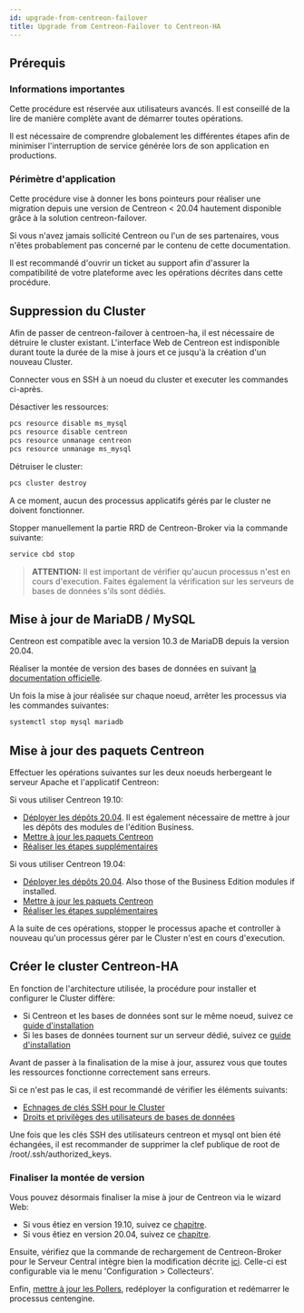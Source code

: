 ```yaml
---
id: upgrade-from-centreon-failover
title: Upgrade from Centreon-Failover to Centreon-HA
---
```


## Prérequis

### Informations importantes

Cette procédure est réservée aux utilisateurs avancés. Il est conseillé de la lire 
de manière complète avant de démarrer toutes opérations. 

Il est nécessaire de comprendre globalement les différentes étapes afin de minimiser
l'interruption de service générée lors de son application en productions. 

### Périmètre d'application 

Cette procédure vise à donner les bons pointeurs pour réaliser une migration depuis une 
version de Centreon < 20.04 hautement disponible grâce à la solution centreon-failover.

Si vous n'avez jamais sollicité Centreon ou l'un de ses partenaires, vous n'êtes probablement
pas concerné par le contenu de cette documentation. 

Il est recommandé d'ouvrir un ticket au support afin d'assurer la compatibilité de votre plateforme
avec les opérations décrites dans cette procédure. 

## Suppression du Cluster

Afin de passer de centreon-failover à centroen-ha, il est nécessaire de détruire le cluster
existant. L'interface Web de Centreon est indisponible durant toute la durée de la mise à jours 
et ce jusqu'à la création d'un nouveau Cluster. 

Connecter vous en SSH à un noeud du cluster et executer les commandes ci-après. 

Désactiver les ressources: 

```bash
pcs resource disable ms_mysql
pcs resource disable centreon
pcs resource unmanage centreon
pcs resource unmanage ms_mysql
```

Détruiser le cluster: 

```bash
pcs cluster destroy
```

A ce moment, aucun des processus applicatifs gérés par le cluster ne doivent fonctionner. 

Stopper manuellement la partie RRD de Centreon-Broker via la commande suivante: 

```bash
service cbd stop
```

> **ATTENTION:** Il est important de vérifier qu'aucun processus n'est en cours d'execution. Faites également
la vérification sur les serveurs de bases de données s'ils sont dédiés.  

## Mise à jour de MariaDB / MySQL

Centreon est compatible avec la version 10.3 de MariaDB depuis la version 20.04. 

Réaliser la montée de version des bases de données en suivant [la documentation officielle](../../upgrade/upgrade-from-19-10.html#montée-de-version-du-serveur-mariadb). 

Un fois la mise à jour réalisée sur chaque noeud, arrêter les processus via les commandes suivantes: 

```bash
systemctl stop mysql mariadb
```

## Mise à jour des paquets Centreon

Effectuer les opérations suivantes sur les deux noeuds herbergeant le serveur Apache et l'applicatif Centreon:

Si vous utiliser Centreon 19.10:
* [Déployer les dépôts 20.04](../../upgrade/upgrade-from-19-10.html#mise-à-jour-des-dépôts). Il est également nécessaire de mettre à jour les dépôts des modules de l'édition Business.
* [Mettre à jour les paquets Centreon](../../upgrade/upgrade-from-19-10.html#montée-de-version-de-la-solution-centreon)
* [Réaliser les étapes supplémentaires](../../upgrade/upgrade-from-19-10.html#actions-complémentaires)

Si vous utiliser Centreon 19.04:
* [Déployer les dépôts 20.04](../../upgrade/upgrade-from-19-04.html#mise-à-jour-des-dépôts). Also those of the Business Edition modules if installed.
* [Mettre à jour les paquets Centreon](../../upgrade/upgrade-from-19-04.html#montée-de-version-de-la-solution-centreon)
* [Réaliser les étapes supplémentaires](../../upgrade/upgrade-from-19-04.html#actions-complémentaires)

A la suite de ces opérations, stopper le processus apache et controller à nouveau qu'un processus gérer par le Cluster
n'est en cours d'execution. 

## Créer le cluster Centreon-HA

En fonction de l'architecture utilisée, la procédure pour installer et configurer le Cluster diffère: 
* Si Centreon et les bases de données sont sur le même noeud, suivez ce [guide d'installation](installation-2-nodes.html#mise-en-place-du-cluster-centreon)
* Si les bases de données tournent sur un serveur dédié, suivez ce [guide d'installation](installation-4-nodes.html#mise-en-place-du-cluster-centreon)

Avant de passer à la finalisation de la mise à jour, assurez vous que toutes les ressources fonctionne correctement sans erreurs. 

Si ce n'est pas le cas, il est recommandé de vérifier les éléments suivants:
* [Echnages de clés SSH pour le Cluster](installation-2-nodes.html#échanges-de-clefs-ssh)
* [Droits et privilèges des utilisateurs de bases de données](installation-2-nodes.html#création-du-compte-centreon)

Une fois que les clés SSH des utilisateurs centreon et mysql ont bien été échangées, il est recommander 
de supprimer la clef publique de root de /root/.ssh/authorized_keys.

### Finaliser la montée de version

Vous pouvez désormais finaliser la mise à jour de Centreon via le wizard Web: 
* Si vous êtiez en version 19.10, suivez ce [chapitre](../../upgrade/upgrade-from-19-10.html#finalisation-de-la-mise-à-jour).
* Si vous êtiez en version 20.04, suivez ce [chapitre](../../upgrade/upgrade-from-19-04.html#finalisation-de-la-mise-à-jour).

Ensuite, vérifiez que la commande de rechargement de Centreon-Broker pour le Serveur Central intègre bien la modification
décrite [ici](installation-2-nodes.html#modification-de-la-commande-de-rechargement-de-cbd). Celle-ci est configurable via le menu
'Configuration > Collecteurs'. 

Enfin, [mettre à jour les Pollers](../../upgrade/upgrade-from-19-04.html#montée-de-version-des-pollers), redéployer la configuration et redémarrer le processus centengine. 
